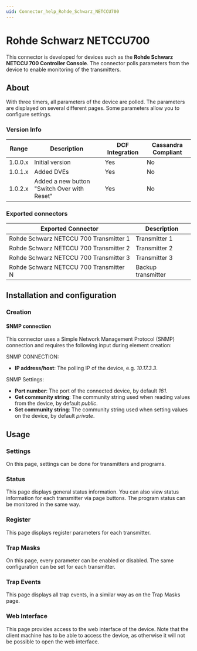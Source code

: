 ```yaml
---
uid: Connector_help_Rohde_Schwarz_NETCCU700
---
```


# Rohde Schwarz NETCCU700

This connector is developed for devices such as the **Rohde Schwarz NETCCU 700 Controller Console**. The connector polls parameters from the device to enable monitoring of the transmitters.

## About

With three timers, all parameters of the device are polled. The parameters are displayed on several different pages. Some parameters allow you to configure settings.

### Version Info

| Range     | Description                                 | DCF Integration     | Cassandra Compliant     |
|------------------|---------------------------------------------|---------------------|-------------------------|
| 1.0.0.x          | Initial version                             | Yes                 | No                      |
| 1.0.1.x          | Added DVEs                                  | Yes                 | No                      |
| 1.0.2.x          | Added a new button "Switch Over with Reset" | Yes                 | No                      |

### Exported connectors

| **Exported Connector**                  | **Description**    |
|----------------------------------------|--------------------|
| Rohde Schwarz NETCCU 700 Transmitter 1 | Transmitter 1      |
| Rohde Schwarz NETCCU 700 Transmitter 2 | Transmitter 2      |
| Rohde Schwarz NETCCU 700 Transmitter 3 | Transmitter 3      |
| Rohde Schwarz NETCCU 700 Transmitter N | Backup transmitter |

## Installation and configuration

### Creation

#### SNMP connection

This connector uses a Simple Network Management Protocol (SNMP) connection and requires the following input during element creation:

SNMP CONNECTION:

- **IP address/host**: The polling IP of the device, e.g. *10.17.3.3*.

SNMP Settings:

- **Port number**: The port of the connected device, by default *161*.
- **Get community string**: The community string used when reading values from the device, by default *public*.
- **Set community string**: The community string used when setting values on the device, by default *private*.

## Usage

### Settings

On this page, settings can be done for transmitters and programs.

### Status

This page displays general status information. You can also view status information for each transmitter via page buttons. The program status can be monitored in the same way.

### Register

This page displays register parameters for each transmitter.

### Trap Masks

On this page, every parameter can be enabled or disabled. The same configuration can be set for each transmitter.

### Trap Events

This page displays all trap events, in a similar way as on the Trap Masks page.

### Web Interface

This page provides access to the web interface of the device. Note that the client machine has to be able to access the device, as otherwise it will not be possible to open the web interface.

